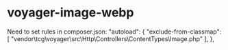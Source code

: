 # voyager-image-webp

Need to set rules in composer.json:
    "autoload": {
        "exclude-from-classmap": [
            "vendor\\tcg\\voyager\\src\\Http\\Controllers\\ContentTypes\\Image.php"
        ],
    },
    
